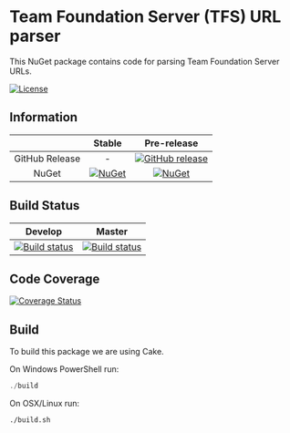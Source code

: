 # Team Foundation Server (TFS) URL parser

This NuGet package contains code for parsing Team Foundation Server URLs.

[![License](http://img.shields.io/:license-mit-blue.svg)](https://github.com/bbtsoftwareag/TfsUrlParser/blob/feature/build/LICENSE)

## Information

| | Stable | Pre-release |
|:--:|:--:|:--:|
|GitHub Release|-|[![GitHub release](https://img.shields.io/github/release/bbtsoftwareag/TfsUrlParser.svg)](https://github.com/bbtsoftwareag/TfsUrlParser/releases/latest)|
|NuGet|[![NuGet](https://img.shields.io/nuget/v/TfsUrlParser.svg)](https://www.nuget.org/packages/TfsUrlParser)|[![NuGet](https://img.shields.io/nuget/vpre/TfsUrlParser.svg)](https://www.nuget.org/packages/TfsUrlParser)|

## Build Status

|Develop|Master|
|:--:|:--:|
|[![Build status](https://ci.appveyor.com/api/projects/status/i4evodvrv7qc9e6y/branch/develop?svg=true)](https://ci.appveyor.com/project/BBTSoftwareAG/tfsurlparser/branch/develop)|[![Build status](https://ci.appveyor.com/api/projects/status/i4evodvrv7qc9e6y/branch/master?svg=true)](https://ci.appveyor.com/project/BBTSoftwareAG/tfsurlparser/branch/master)|

## Code Coverage

[![Coverage Status](https://coveralls.io/repos/github/BBTSoftwareAG/tfs-url-parser/badge.svg?branch=develop)](https://coveralls.io/github/BBTSoftwareAG/tfs-url-parser?branch=develop)

## Build

To build this package we are using Cake.

On Windows PowerShell run:

```powershell
./build
```

On OSX/Linux run:

```bash
./build.sh
```

